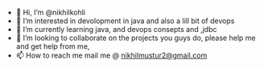 - 👋 Hi, I’m @nikhilkohli     
- 👀 I’m interested in devolopment in java and also a lill bit of devops
- 🌱 I’m currently learning java, and devops consepts and ,jdbc 
- 💞️ I’m looking to collaborate on the projects you guys do, please help me and get help from me, 
- 📫 How to reach me mail me @ nikhilmustur2@gmail.com

<!---
nikhilkohlide/nikhilkohlide is a ✨ special ✨ repository because its `README.md` (this file) appears on your GitHub profile.
You can click the Preview link to take a look at your changes.
--->
